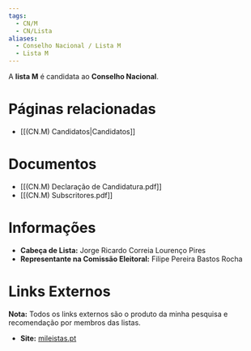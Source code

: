 ```yaml
---
tags:
  - CN/M
  - CN/Lista
aliases:
  - Conselho Nacional / Lista M
  - Lista M
---
```

A **lista M** é candidata ao **Conselho Nacional**.

# Páginas relacionadas

- [[(CN.M) Candidatos|Candidatos]]

# Documentos

- [[(CN.M) Declaração de Candidatura.pdf]]
- [[(CN.M) Subscritores.pdf]]

# Informações

- **Cabeça de Lista:**  Jorge Ricardo Correia Lourenço Pires
- **Representante na Comissão Eleitoral:** Filipe Pereira Bastos Rocha

# Links Externos

**Nota:** Todos os links externos são o produto da minha pesquisa e recomendação por membros das listas.

- **Site:** [mileistas.pt](https://mileistas.pt)
